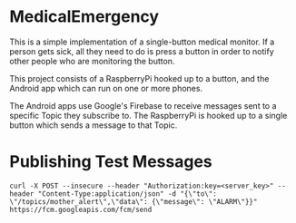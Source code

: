 # MedicalEmergency
This is a simple implementation of a single-button medical monitor. If a person gets sick, all they need to do is press a button in order to notify other people who are monitoring the button.

This project consists of a RaspberryPi hooked up to a button, and the Android app which can run on one or more phones. 

The Android apps use Google's Firebase to receive messages sent to a specific Topic they subscribe to. The RaspberryPi is hooked up to a single button which sends a message to that Topic.

# Publishing Test Messages
```
curl -X POST --insecure --header "Authorization:key=<server_key>" --header "Content-Type:application/json" -d "{\"to\": \"/topics/mother_alert\",\"data\": {\"message\": \"ALARM\"}}" https://fcm.googleapis.com/fcm/send
```
